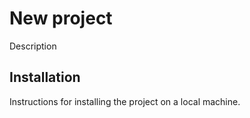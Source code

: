 # New project

Description

## Installation

Instructions for installing the project on a local machine.

